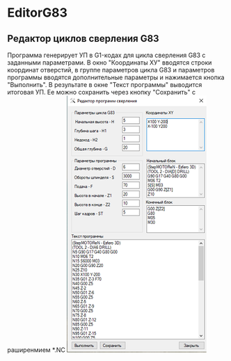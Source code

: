 # EditorG83
## Редактор циклов сверления G83
Программа генерирует УП в G1-кодах для цикла сверления G83 с заданными параметрами. В окно "Координаты ХУ" вводятся строки координат отверстий,
в группе параметров цикла G83 и параметров программы вводятся дополнительные параметры и нажимается кнопка "Выполнить". В результате в окне "Текст программы"
выводится итоговая УП. Ее можно сохранить через кнопку "Сохранить" с раширенмием *.NC
![Форма](https://github.com/PalarmAlex/EditorG83/raw/master/Form.png)
